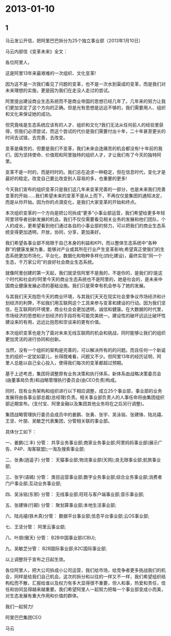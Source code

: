 # 2013-01-10

## 1

马云发公开信，把阿里巴巴拆分为25个独立事业部（2013年1月10日）


马云内部信《变革未来》全文：

各位阿里人，

这是阿里13年来最艰难的一次组织、文化变革!

因为这不是一次我们看见了问题的变革，也不是一次水到渠成的变革，而是我们对未来理想的实施，更是因为我们在走没人走过的尝试。

阿里提出建设商业生态系统而不是商业帝国的思想已经几年了。几年来的努力让我们更加坚定了这个方向的正确。但是光有思想是远远不够的，我们需要用人、组织和文化来保证她的成功。

但究竟啥是生态系统应该有的人才、组织和文化?我们无法从任何前人的经验里获得，但我们必须尝试，而这个尝试的代价是我们需要付出十年，二十年甚至更长的时间去试错，去完善，去改变。

变革是痛苦的，但要是我们不变革，我们未来会连痛苦的机会都没有!十年前的我们，因为坚持使命、价值观和阿里独特的组织人才，才让我们有了今天的独特阿里。

变革不是一时的，而是时时的。我们总在追求一种稳定，但在信息时代，变化才是最好的稳定。改变自己要比改变别人容易的多，也重要的更多!

今天我们宣布的组织变革只是我们这几年来变革完善的一部分，也是未来我们完善变革的开始……我们希望未来的变革不是从上而下，不再仅仅是集团的通知决定，而是从你开始。因为你的点滴变化，是我们大家变革的开始和终点。

本次组织变革的一个方向是把公司拆成“更多”小事业部运营，我们希望给更多年轻阿里领导者创新发展的机会。我们不仅仅需要看见相关业务的发展和他们团队，个人的成长，更希望看到他们通过各自的小事业部的努力，可以把我们的商业生态系统变得更加透明，开放，协同，分享，更加美好。

我们希望各事业部不局限于自己本身的利益和KPI，而以整体生态系统中“各种群”的健康发展为重，能够对产业或其所在行业产生变革影响;希望真正使我们的生态系统更加市场化，平台化，数据化和物种多样化(四化建设)，最终实现“同一个生态，千万家公司”的良好社会商业生态系统。

就像阿里创建的第一天起，我们就坚信阿里不是我的，不是你的，是我们的!是这个时代和社会的!阿里今天的商业生态系统也不是阿里的，她是社会的，是未来中国商业健康发展必须的基础设施。我们只是荣幸有机会参与了她的发展。

与其我们天天抱怨今天的商业环境，与其我们天天在现实社会里争议市场经济和计划经济的利弊，不如我们用互联网这个工具来参与变革和建设的行动。因为我们坚信，在互联网的环境里，商业社会会更加透明，诚信和健康。在大数据的时代里，市场经济的思想和计划经济的手段将有可能完美统一。建设性的破坏远远比破坏性建设来的有用，远远比抱怨和空谈来的更有价值。

本次组织变革也是为了面对未来无线互联网的机会和挑战，同时能够让我们的组织更加灵活的进行协同和创新。

当然，没有一个组织的架构是完善的，可以解决所有的的问题。而且任何一个新诞生的组织一定犹如婴儿，长得既难看，问题又不少。但阿里13年的经历证明，阿里人总能以自己全心投入，使得我们每次的变革都超过预期。

基于上述考虑，集团将调整原有业务决策和执行体系，新体系由战略决策委员会(由董事局负责)和战略管理执行委员会(由CEO负责)构成。

同时，现有业务架构和组织进行以下相应调整，成立25个事业部，事业部的业务发展将由各事业部总裁(总经理)负责。相关事业部负责人的人事任命将由集团组织部近期宣布。(支付宝、阿里金融以及集团其他业务将在之后另行调整)。

集团战略管理执行委员会成员中的姜鹏、张勇、张宇、吴泳铭、张建锋、陆兆禧、王坚、叶朋、吴敏芝代表集团，分管相关联的事业部。

具体分工如下：

一、姜鹏(三丰) 分管： 共享业务事业部;商家业务事业部;阿里妈妈事业部(展示广告、P4P、淘客联盟);一淘及搜索事业部;

二、张勇(逍遥子) 分管： 天猫事业部;物流事业部(天网);良无限事业部;航旅事业部;

三、张宇(语嫣) 分管： 类目运营事业部;数字业务事业部;综合业务事业部;消费者门户事业部;互动业务事业部;

四、吴泳铭(东邪) 分管： 无线事业部;旺旺与客户端事业部;音乐事业部;

五、张建锋(行颠) 分管： 聚划算事业部;本地生活事业部;

六、陆兆禧(铁木真)分管： 数据平台事业部;信息平台事业部;云OS事业部;

七、王坚分管： 阿里云事业部;

八、叶朋(傲天) 分管： B2B中国事业部(CBU);

九、吴敏芝分管： B2B国际事业部;B2C国际事业部;

以上调整将于宣布之日起生效。

各位阿里人，把大公司拆成小公司运营，我们给市场，给竞争者更多挑战我们的机会，同样是给我们自己机会。这次的拆分和以往的一样又不一样，我们希望组织结构松而不散，汇报给谁以及权力有多大显得很不重要，但人和事，热爱和责任，信任和协同显得越来越重要。我们希望阿里人一起努力把每一个事业部变成小而美，对生态发展有重大作用和价值的群体。

我们一起努力!

阿里巴巴集团CEO

马云

